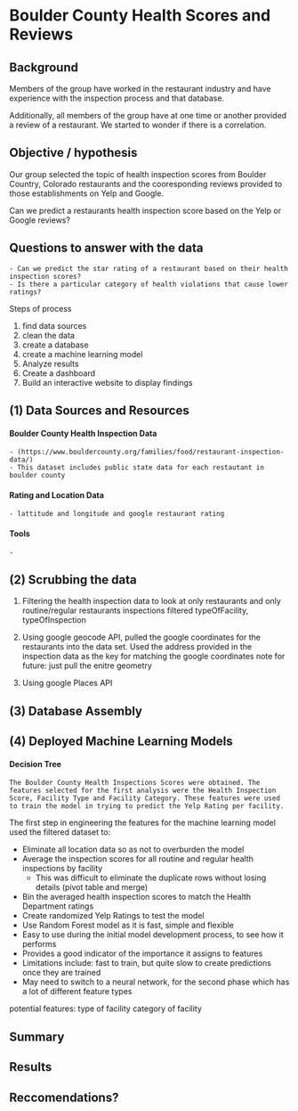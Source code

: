 # Boulder County Health Scores and Reviews

## Background

Members of the group have worked in the restaurant industry and have experience with the inspection process and that database. 

Additionally, all members of the group have at one time or another provided a review of a restaurant. We started to wonder if there is a correlation.


## Objective / hypothesis
Our group selected the topic of health inspection scores from Boulder Country, Colorado restaurants and the cooresponding reviews provided to those establishments on Yelp and Google.

Can we predict a restaurants health inspection score based on the Yelp or Google reviews?
## Questions to answer with the data
    - Can we predict the star rating of a restaurant based on their health inspection scores?
    - Is there a particular category of health violations that cause lower ratings?

Steps of process
1. find data sources 
2. clean the data
3. create a database
4. create a machine learning model
5. Analyze results
6. Create a dashboard 
7. Build an interactive website to display findings 

## (1) Data Sources and Resources

#### Boulder County Health Inspection Data 
    - (https://www.bouldercounty.org/families/food/restaurant-inspection-data/)
    - This dataset includes public state data for each restautant in boulder county

#### Rating and Location Data
    - lattitude and longitude and google restaurant rating  

#### Tools
    -     


## (2) Scrubbing the data

1. Filtering the health inspection data to look at only restaurants and only routine/regular restaurants inspections
filtered typeOfFacility, typeOfInspection

2. Using google geocode API, pulled the google coordinates for the restaurants into the data set. Used the address provided in the inspection data as the key for matching the google coordinates 
    note for future: just pull the enitre geometry

3. Using google Places API




## (3) Database Assembly



## (4) Deployed Machine Learning Models
#### Decision Tree 

    The Boulder County Health Inspections Scores were obtained. The features selected for the first analysis were the Health Inspection Score, Facility Type and Facility Category. These features were used to train the model in trying to predict the Yelp Rating per facility.

The first step in engineering the features for the machine learning model used the filtered dataset to:

 - Eliminate all location data so as not to overburden the model
 - Average the inspection scores for all routine and regular health inspections by facility
    - This was difficult to eliminate the duplicate rows without losing details (pivot table and merge)
 - Bin the averaged health inspection scores to match the Health Department ratings
 - Create randomized Yelp Ratings to test the model
 - Use Random Forest model as it is fast, simple and flexible
 - Easy to use during the initial model development process, to see how it performs
 - Provides a good indicator of the importance it assigns to features
 - Limitations include: fast to train, but quite slow to create predictions once they are trained
 - May need to switch to a neural network, for the second phase which has a lot of different feature types



potential features:
type of facility
category of facility


## Summary

## Results

## Reccomendations?

